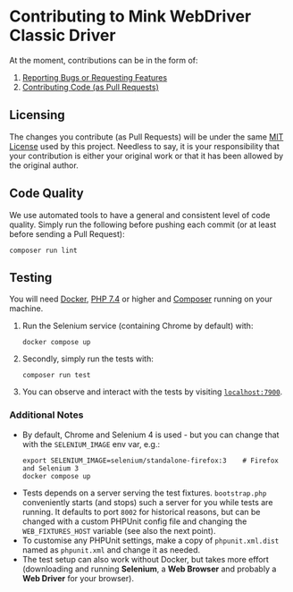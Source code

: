 # Contributing to Mink WebDriver Classic Driver

At the moment, contributions can be in the form of:

1. [Reporting Bugs or Requesting Features](https://github.com/minkphp/webdriver-classic-driver/issues)
2. [Contributing Code (as Pull Requests)](https://github.com/minkphp/webdriver-classic-driver/pulls)

## Licensing

The changes you contribute (as Pull Requests) will be under the same
[MIT License](https://github.com/minkphp/webdriver-classic-driver/blob/main/LICENSE) used by this project. Needless to say, it is your responsibility that your contribution is either
your original work or that it has been allowed by the original author.

## Code Quality

We use automated tools to have a general and consistent level of code quality. Simply run the following before pushing
each commit (or at least before sending a Pull Request):

```shell
composer run lint
```

## Testing

You will need [Docker](https://www.docker.com/products/docker-desktop/), [PHP 7.4](https://php.net/downloads) or higher
and [Composer](https://getcomposer.org) running on your machine.

1. Run the Selenium service (containing Chrome by default) with:
    ```shell
    docker compose up
    ```
2. Secondly, simply run the tests with:
    ```shell
    composer run test
    ```
3. You can observe and interact with the tests by visiting [`localhost:7900`](http://localhost:7900).

### Additional Notes

- By default, Chrome and Selenium 4 is used - but you can change that with the `SELENIUM_IMAGE` env var, e.g.:
    ```shell
    export SELENIUM_IMAGE=selenium/standalone-firefox:3    # Firefox and Selenium 3
    docker compose up
    ```
- Tests depends on a server serving the test fixtures. `bootstrap.php` conveniently starts (and stops) such a server
  for you while tests are running. It defaults to port `8002` for historical reasons, but can be changed with a custom
  PHPUnit config file and changing the `WEB_FIXTURES_HOST` variable (see also the next point).
- To customise any PHPUnit settings, make a copy of `phpunit.xml.dist` named as `phpunit.xml` and change it as needed.
- The test setup can also work without Docker, but takes more effort (downloading and running **Selenium**, a
  **Web Browser** and probably a **Web Driver** for your browser).
